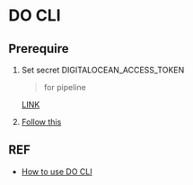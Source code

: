 # DO CLI

## Prerequire

1. Set secret DIGITALOCEAN_ACCESS_TOKEN

    > for pipeline

    [LINK](https://github.com/panachainy/fiber-101/settings/secrets/actions)

2. [Follow this](.github/workflows/docker-build-push-do.yml)

## REF

- [How to use DO CLI](https://docs.digitalocean.com/reference/doctl/how-to/install/)
